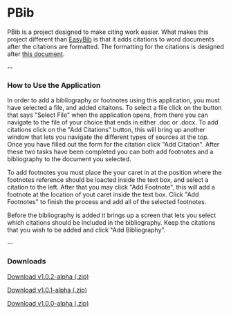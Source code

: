 # PBib

PBib is a project designed to make citing work easier. What makes this project different than [EasyBib][1] is that it adds citations to word documents after the citations are formatted. The formatting for the citations is designed after [this document][2]. 

--

<h3>How to Use the Application</h3>

In order to add a bibliography or footnotes using this application, you must have selected a file, and added citaitons. To select a file click on the button that says "Select File" when the application opens, from there you can navigate to the file of your choice that ends in  either .doc or .docx. To add citations click on the "Add Citations" button, this will bring up another window that lets you navigate the different types of sources at the top. Once you have filled out the form for the citation click "Add Citation". After these two tasks have been completed you can both add footnotes and a bibliography to the document you selected.

To add footnotes you must place the your caret in at the position where the footnotes reference should be loacted inside the text box, and select a citation to the left. After that you may click "Add Footnote", this will add a footnote at the location of yout caret inside the text box. Click "Add Footnotes" to finish the process and add all of the selected footnotes.

Before the bibliography is added it brings up a screen that lets you select which citations should be included in the bibliography. Keep the citations that you wish to be added and click "Add Bibliography".

--

<h3>Downloads</h3>

[Download v1.0.2-alpha (.zip)](https://drive.google.com/open?id=0B_UWC0t3iGhMYnFIQll1ZHlkcjQ)

[Download v1.0.1-alpha (.zip)](https://drive.google.com/open?id=0B_UWC0t3iGhMdG5Ib3ZVMUN0QzA)

[Download v1.0.0-alpha (.zip)](https://drive.google.com/open?id=0B_UWC0t3iGhMSVlsckNmdGVEc0U)

 [1]: http://www.easybib.com/
 [2]: http://library.peddie.org:8000/citations.pdf
